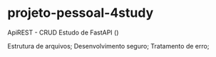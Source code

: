 # projeto-pessoal-4study
ApiREST - CRUD
Estudo de FastAPI ()

Estrutura de arquivos;
Desenvolvimento seguro; 
Tratamento de erro;
